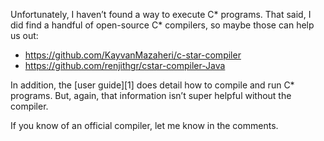 Unfortunately, I haven’t found a way to execute C* programs. That said, I did
find a handful of open-source C* compilers, so maybe those can help us out:

- <https://github.com/KayvanMazaheri/c-star-compiler>
- <https://github.com/renjithgr/cstar-compiler-Java>

In addition, the [user guide][1] does detail how to compile and run C* programs. But,
again, that information isn’t super helpful without the compiler.

If you know of an official compiler, let me know in the comments.
